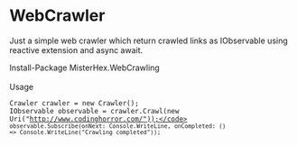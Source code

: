 WebCrawler
=====================

Just a simple web crawler which return crawled links as IObservable<Uri> using reactive extension and async await.

Install-Package MisterHex.WebCrawling
<br /> 
<br /> 
Usage
<br /> 

<code>Crawler crawler = new Crawler();</code><br/>
<code>IObservable<Uri> observable = crawler.Crawl(new Uri("http://www.codinghorror.com/"));</code>
<code>observable.Subscribe(onNext: Console.WriteLine, onCompleted: () => Console.WriteLine("Crawling completed"));</code>

